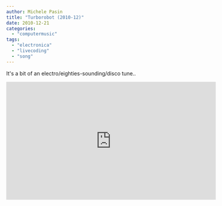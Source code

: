 ```yaml
---
author: Michele Pasin
title: "Turborobot (2010-12)"
date: 2010-12-21
categories: 
  - "computermusic"
tags: 
  - "electronica"
  - "livecoding"
  - "song"
---
```


It's a bit of an electro/eighties-sounding/disco tune..

<iframe width="560" height="315" src="https://www.youtube.com/embed/y2xX-r7MX6Q?si=39l3mXklIONhsOi_" title="YouTube video player" frameborder="0" allow="accelerometer; autoplay; clipboard-write; encrypted-media; gyroscope; picture-in-picture; web-share" referrerpolicy="strict-origin-when-cross-origin" allowfullscreen></iframe>
